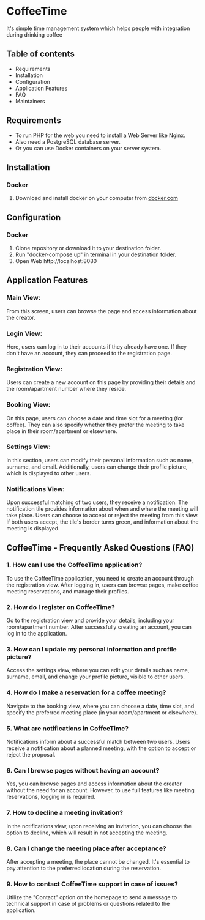 # CoffeeTime

It's simple time management system which helps people with integration during drinking coffee

## Table of contents

- Requirements
- Installation
- Configuration
- Application Features
- FAQ
- Maintainers

## Requirements

- To run PHP for the web you need to install a Web Server like Nginx.
- Also need a PostgreSQL database server.
- Or you can use Docker containers on your server system.

## Installation
   
### Docker

1. Download and install docker on your computer from [docker.com](https://www.docker.com/get-started/)
   

## Configuration

### Docker

1. Clone repository or download it to your destination folder.
2. Run "docker-compose up" in terminal in your destination folder.
3. Open Web http://localhost:8080

## Application Features

### Main View:

From this screen, users can browse the page and access information about the creator.

### Login View:

Here, users can log in to their accounts if they already have one. If they don't have an account, they can proceed to the registration page.

### Registration View:

Users can create a new account on this page by providing their details and the room/apartment number where they reside.

### Booking View:

On this page, users can choose a date and time slot for a meeting (for coffee). They can also specify whether they prefer the meeting to take place in their room/apartment or elsewhere.

### Settings View:

In this section, users can modify their personal information such as name, surname, and email. Additionally, users can change their profile picture, which is displayed to other users.

### Notifications View:

Upon successful matching of two users, they receive a notification. The notification tile provides information about when and where the meeting will take place. Users can choose to accept or reject the meeting from this view. If both users accept, the tile's border turns green, and information about the meeting is displayed.


## CoffeeTime - Frequently Asked Questions (FAQ)

### 1. How can I use the CoffeeTime application?
   To use the CoffeeTime application, you need to create an account through the registration view. After logging in, users can browse pages, make coffee meeting reservations, and manage their profiles.

### 2. How do I register on CoffeeTime?
   Go to the registration view and provide your details, including your room/apartment number. After successfully creating an account, you can log in to the application.

### 3. How can I update my personal information and profile picture?
   Access the settings view, where you can edit your details such as name, surname, email, and change your profile picture, visible to other users.

### 4. How do I make a reservation for a coffee meeting?
   Navigate to the booking view, where you can choose a date, time slot, and specify the preferred meeting place (in your room/apartment or elsewhere).

### 5. What are notifications in CoffeeTime?
   Notifications inform about a successful match between two users. Users receive a notification about a planned meeting, with the option to accept or reject the proposal.

### 6. Can I browse pages without having an account?
   Yes, you can browse pages and access information about the creator without the need for an account. However, to use full features like meeting reservations, logging in is required.

### 7. How to decline a meeting invitation?
   In the notifications view, upon receiving an invitation, you can choose the option to decline, which will result in not accepting the meeting.

### 8. Can I change the meeting place after acceptance?
   After accepting a meeting, the place cannot be changed. It's essential to pay attention to the preferred location during the reservation.

### 9. How to contact CoffeeTime support in case of issues?
   Utilize the "Contact" option on the homepage to send a message to technical support in case of problems or questions related to the application.
